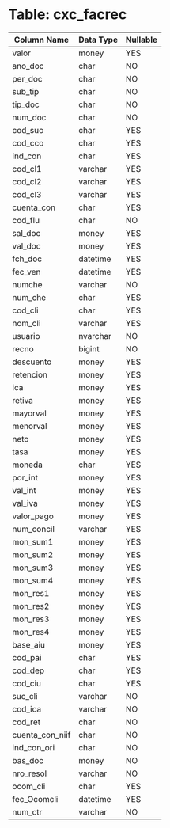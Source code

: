 # Table: cxc_facrec

| Column Name | Data Type | Nullable |
|-------------|-----------|----------|
| valor | money | YES |
| ano_doc | char | NO |
| per_doc | char | NO |
| sub_tip | char | NO |
| tip_doc | char | NO |
| num_doc | char | NO |
| cod_suc | char | YES |
| cod_cco | char | YES |
| ind_con | char | YES |
| cod_cl1 | varchar | YES |
| cod_cl2 | varchar | YES |
| cod_cl3 | varchar | YES |
| cuenta_con | char | YES |
| cod_flu | char | NO |
| sal_doc | money | YES |
| val_doc | money | YES |
| fch_doc | datetime | YES |
| fec_ven | datetime | YES |
| numche | varchar | NO |
| num_che | char | YES |
| cod_cli | char | YES |
| nom_cli | varchar | YES |
| usuario | nvarchar | NO |
| recno | bigint | NO |
| descuento | money | YES |
| retencion | money | YES |
| ica | money | YES |
| retiva | money | YES |
| mayorval | money | YES |
| menorval | money | YES |
| neto | money | YES |
| tasa | money | YES |
| moneda | char | YES |
| por_int | money | YES |
| val_int | money | YES |
| val_iva | money | YES |
| valor_pago | money | YES |
| num_concil | varchar | YES |
| mon_sum1 | money | YES |
| mon_sum2 | money | YES |
| mon_sum3 | money | YES |
| mon_sum4 | money | YES |
| mon_res1 | money | YES |
| mon_res2 | money | YES |
| mon_res3 | money | YES |
| mon_res4 | money | YES |
| base_aiu | money | YES |
| cod_pai | char | YES |
| cod_dep | char | YES |
| cod_ciu | char | YES |
| suc_cli | varchar | NO |
| cod_ica | varchar | NO |
| cod_ret | char | NO |
| cuenta_con_niif | char | NO |
| ind_con_ori | char | NO |
| bas_doc | money | NO |
| nro_resol | varchar | NO |
| ocom_cli | char | YES |
| fec_Ocomcli | datetime | YES |
| num_ctr | varchar | NO |
